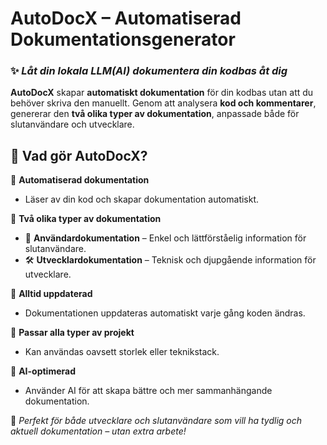 # **AutoDocX – Automatiserad Dokumentationsgenerator**  

### ✨ _Låt din lokala LLM(AI) dokumentera din kodbas åt dig_  

**AutoDocX** skapar **automatiskt dokumentation** för din kodbas utan att du behöver skriva den manuellt. Genom att analysera **kod och kommentarer**, genererar den **två olika typer av dokumentation**, anpassade både för slutanvändare och utvecklare.  

## 🔹 **Vad gör AutoDocX?**  

📌 **Automatiserad dokumentation**  
   - Läser av din kod och skapar dokumentation automatiskt.  

📌 **Två olika typer av dokumentation**  
   - 📝 **Användardokumentation** – Enkel och lättförståelig information för slutanvändare.  
   - 🛠 **Utvecklardokumentation** – Teknisk och djupgående information för utvecklare.  

📌 **Alltid uppdaterad**  
   - Dokumentationen uppdateras automatiskt varje gång koden ändras.  

📌 **Passar alla typer av projekt**  
   - Kan användas oavsett storlek eller teknikstack.  

📌 **AI-optimerad**  
   - Använder AI för att skapa bättre och mer sammanhängande dokumentation.  

🚀 _Perfekt för både utvecklare och slutanvändare som vill ha tydlig och aktuell dokumentation – utan extra arbete!_  
